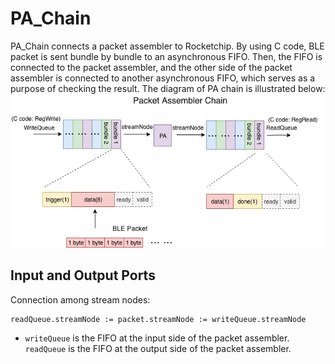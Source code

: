 ﻿# PA_Chain
 PA_Chain connects a packet assembler to Rocketchip. By using C code, BLE packet is sent bundle by bundle to an asynchronous FIFO. Then, the FIFO is connected to the packet assembler, and the other side of the packet assembler is connected to another asynchronous FIFO, which serves as a purpose of checking the result. The diagram of PA chain is illustrated below:
 ![blockDiagram](image/pa_chain.jpg)
 
 ## Input and Output Ports
Connection among stream nodes:
```
readQueue.streamNode := packet.streamNode := writeQueue.streamNode
```
* `writeQueue` is the FIFO at the input side of the packet assembler. `readQueue` is the FIFO at the output side of the packet assembler. 
